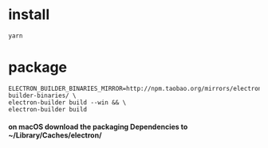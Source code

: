 # install
```shell script
yarn
```

# package
```shell script
ELECTRON_BUILDER_BINARIES_MIRROR=http://npm.taobao.org/mirrors/electron-builder-binaries/ \
electron-builder build --win && \
electron-builder build
```

#### on macOS download the packaging Dependencies to ~/Library/Caches/electron/
